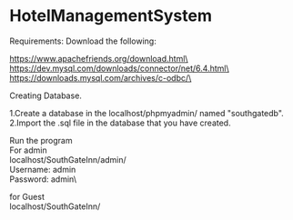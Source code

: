 # HotelManagementSystem
Requirements:
Download the following: 

https://www.apachefriends.org/download.html\
https://dev.mysql.com/downloads/connector/net/6.4.html\
https://downloads.mysql.com/archives/c-odbc/\ 




Creating Database.

1.Create a database in the localhost/phpmyadmin/ named "southgatedb".\
2.Import the .sql file in the database that you have created.


Run the program\
For admin\
localhost/SouthGateInn/admin/\
Username: admin\
Password: admin\
 
for Guest\
localhost/SouthGateInn/